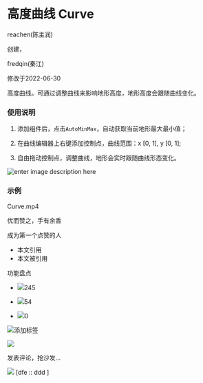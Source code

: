 
# 高度曲线 Curve

reachen(陈主润)

创建，

fredqin(秦江)

修改于2022-06-30

高度曲线。可通过调整曲线来影响地形高度，地形高度会跟随曲线变化。

### 使用说明

1.  添加组件后，点击`AutoMinMax`，自动获取当前地形最大最小值；
    
2.  在曲线编辑器上右键添加控制点，曲线范围：x \[0, 1\], y \[0, 1\];
    
3.  自由拖动控制点，调整曲线，地形会实时跟随曲线形态变化。
    

![enter image description here](1704813758-124cd8c8372dfbc2200eb74c062e3e94.png)

### 示例

Curve.mp4

优而赞之，手有余香

成为第一个点赞的人

*   本文引用
*   本文被引用

功能盘点

*   ![](1704813758-48f34ae457aeafc603ab0a403f103594.svg)245
    
*   ![](1704813758-0b95f0082c86623bb3ccf41eddc04c8b.png)54
    
*   ![](1704813758-fd7976f7b401fb858c859dda738b7af1.png)0
    

![](1704813758-58e5fa504b5449b7a89a07130def4d77.png)添加标签

![](1704813758-325ac912a48e528af8ab64d72cca36b5.svg)

发表评论，抢沙发...

![](1704813758-d56c24c81b5e5f02b023f9382e1ca21d.svg)
[dfe :: ddd ] 